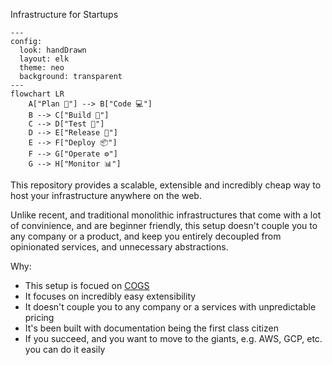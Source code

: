 Infrastructure for Startups

```mermaid
---
config:
  look: handDrawn
  layout: elk
  theme: neo
  background: transparent
---
flowchart LR
    A["Plan 📝"] --> B["Code 💻"]
    B --> C["Build 🔧"]
    C --> D["Test 🔄"]
    D --> E["Release 🚀"]
    E --> F["Deploy 📦"]
    F --> G["Operate ⚙️"]
    G --> H["Monitor 📊"]
```

This repository provides a scalable, extensible and incredibly cheap way to host your infrastructure anywhere on the web.

Unlike recent, and traditional monolithic infrastructures that come with a lot of convinience, and are beginner friendly,
this setup doesn't couple you to any company or a product, and keep you entirely decoupled from opinionated services,
and unnecessary abstractions. 

Why:

* This setup is focued on [COGS](https://softwareequity.com/blog/cogs-in-saas/)
* It focuses on incredibly easy extensibility
* It doesn't couple you to any company or a services with unpredictable pricing
* It's been built with documentation being the first class citizen
* If you succeed, and you want to move to the giants, e.g. AWS, GCP, etc. you can do it easily


<!--

**Here are some ideas to get you started:**

🙋‍♀️ A short introduction - what is your organization all about?
🌈 Contribution guidelines - how can the community get involved?
👩‍💻 Useful resources - where can the community find your docs? Is there anything else the community should know?
🍿 Fun facts - what does your team eat for breakfast?
🧙 Remember, you can do mighty things with the power of [Markdown](https://docs.github.com/github/writing-on-github/getting-started-with-writing-and-formatting-on-github/basic-writing-and-formatting-syntax)
-->
